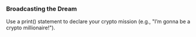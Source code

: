 ### Broadcasting the Dream

Use a print() statement to declare your crypto mission (e.g., "I’m gonna be a crypto millionaire!").
